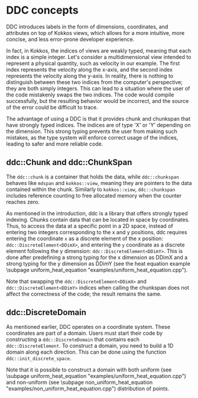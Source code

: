 # DDC concepts

<!--
Copyright (C) The DDC development team, see COPYRIGHT.md file

SPDX-License-Identifier: MIT
-->

DDC introduces labels in the form of dimensions, coordinates, and attributes on top of Kokkos views, which allows for a more intuitive, more concise, and less error-prone developer experience.

In fact, in Kokkos, the indices of views are weakly typed, meaning that each index is a simple integer. Let's consider a multidimensional view intended to represent a physical quantity, such as velocity in our example. The first index represents the velocity along the x-axis, and the second index represents the velocity along the y-axis. In reality, there is nothing to distinguish between these two indices from the computer's perspective; they are both simply integers. This can lead to a situation where the user of the code mistakenly swaps the two indices. The code would compile successfully, but the resulting behavior would be incorrect, and the source of the error could be difficult to trace.

The advantage of using a DDC is that it provides chunk and chunkspan that have strongly typed indices. The indices are of type 'X' or 'Y' depending on the dimension. This strong typing prevents the user from making such mistakes, as the type system will enforce correct usage of the indices, leading to safer and more reliable code.

## ddc::Chunk and ddc::ChunkSpan

The `ddc::chunk` is a container that holds the data, while `ddc::chunkspan` behaves like `mdspan` and `kokkos::view`, meaning they are pointers to the data contained within the chunk. Similarly to `kokkos::view`, `ddc::chunkspan` includes reference counting to free allocated memory when the counter reaches zero.

As mentioned in the introduction, ddc is a library that offers strongly typed indexing. Chunks contain data that can be located in space by coordinates. Thus, to access the data at a specific point in a 2D space, instead of entering two integers corresponding to the x and y positions, ddc requires entering the  coordinate `x` as a discrete element of the x position: `ddc::DiscreteElement<DDimX>`, and entering the `y` coordinate as a discrete element following the y dimension: `ddc::DiscreteElement<DDimY>`. This is done after predefining a strong typing for the x dimension as DDimX and a strong typing for the y dimension as DDimY (see the heat equation example \subpage uniform_heat_equation "examples/uniform_heat_equation.cpp"). 

Note that swapping the `ddc::DiscreteElement<DDimX>` and `ddc::DiscreteElement<DDimY>` indices when calling the chunkspan does not affect the correctness of the code; the result remains the same.

## ddc::DiscreteDomain

As mentioned earlier, DDC operates on a coordinate system. These coordinates are part of a domain. Users must start their code by constructing a `ddc::DiscreteDomain` that contains each `ddc::DiscreteElement`. To construct a domain, you need to build a 1D domain along each direction. This can be done using the function `ddc::init_discrete_space`. 

Note that it is possible to construct a domain with both uniform (see \subpage uniform_heat_equation "examples/uniform_heat_equation.cpp") and non-uniform (see \subpage non_uniform_heat_equation "examples/non_uniform_heat_equation.cpp") distribution of points.

